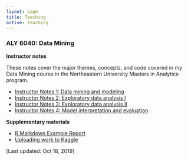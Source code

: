 ```yaml
---
layout: page
title: Teaching
active: teaching
---
```


### ALY 6040: Data Mining

**Instructor notes**

These notes cover the major themes, concepts, and code covered in my Data Mining course in the Northeastern University Masters in Analytics program. 

- [Instructor Notes 1: Data mining and modeling](/assets/teaching_materials/Instructor_Notes_1.html)
- [Instructor Notes 2: Exploratory data analysis I](/assets/teaching_materials/Instructor_Notes_2.html)
- [Instructor Notes 3: Exploratory data analysis II](/assets/teaching_materials/Instructor_Notes_3.html)
- [Instructor Notes 4: Model interpretation and evaluation](/assets/teaching_materials/Instructor_Notes_4.html)

**Supplementary materials**

- [R Markdown Example Report](/assets/teaching_materials/Example_Report.html)
- [Uploading work to Kaggle](/assets/teaching_materials/Creating_Rmd_Kaggle_kernels.html)

[Last updated: Oct 18, 2019]